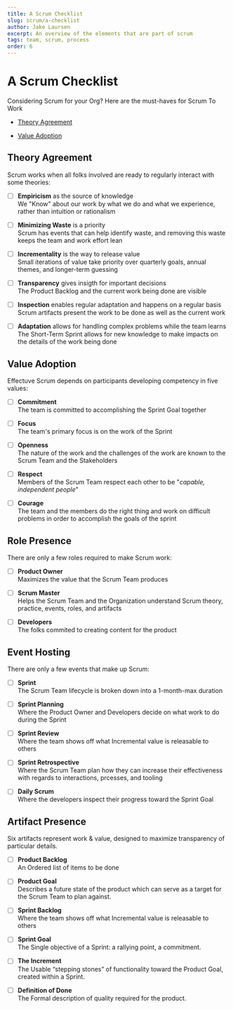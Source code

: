 ```yaml
---
title: A Scrum Checklist
slug: scrum/a-checklist
author: Jake Laursen
excerpt: An overview of the elements that are part of scrum
tags: team, scrum, process
order: 6
---
```


# A Scrum Checklist

Considering Scrum for your Org? Here are the must-haves for Scrum To Work

- [Theory Agreement](#theory-agreement)

- [Value Adoption](#value-adoption)

## Theory Agreement

Scrum works when all folks involved are ready to regularly interact with some theories:

- [ ] **Empiricism** as the source of knowledge  
       We "Know" about our work by what we do and what we experience, rather than intuition or rationalism

- [ ] **Minimizing Waste** is a priority  
       Scrum has events that can help identify waste, and removing this waste keeps the team and work effort lean

- [ ] **Incrementality** is the way to release value  
       Small iterations of value take priority over quarterly goals, annual themes, and longer-term guessing

- [ ] **Transparency** gives insigth for important decisions  
       The Product Backlog and the current work being done are visible

- [ ] **Inspection** enables regular adaptation and happens on a regular basis  
       Scrum artifacts present the work to be done as well as the current work

- [ ] **Adaptation** allows for handling complex problems while the team learns  
       The Short-Term Sprint allows for new knowledge to make impacts on the details of the work being done

## Value Adoption

Effectuve Scrum depends on participants developing competency in five values:

- [ ] **Commitment**  
       The team is committed to accomplishing the Sprint Goal together

- [ ] **Focus**  
       The team's primary focus is on the work of the Sprint

- [ ] **Openness**  
       The nature of the work and the challenges of the work are known to the Scrum Team and the Stakeholders

- [ ] **Respect**  
       Members of the Scrum Team respect each other to be "_capable, independent people_"

- [ ] **Courage**  
       The team and the members do the right thing and work on difficult problems in order to accomplish the goals of the sprint

## Role Presence

There are only a few roles required to make Scrum work:

- [ ] **Product Owner**  
       Maximizes the value that the Scrum Team produces

- [ ] **Scrum Master**  
       Helps the Scrum Team and the Organization understand Scrum theory, practice, events, roles, and artifacts

- [ ] **Developers**  
       The folks commited to creating content for the product

## Event Hosting

There are only a few events that make up Scrum:

- [ ] **Sprint**  
       The Scrum Team lifecycle is broken down into a 1-month-max duration

- [ ] **Sprint Planning**  
       Where the Product Owner and Developers decide on what work to do during the Sprint

- [ ] **Sprint Review**  
       Where the team shows off what Incremental value is releasable to others

- [ ] **Sprint Retrospective**  
       Where the Scrum Team plan how they can increase their effectiveness with regards to interactions, prcesses, and tooling

- [ ] **Daily Scrum**  
       Where the developers inspect their progress toward the Sprint Goal

## Artifact Presence

Six artifacts represent work & value, designed to maximize transparency of particular details.

- [ ] **Product Backlog**  
       An Ordered list of items to be done

- [ ] **Product Goal**  
       Describes a future state of the product which can serve as a target for the Scrum Team to plan against.

- [ ] **Sprint Backlog**  
       Where the team shows off what Incremental value is releasable to others

- [ ] **Sprint Goal**  
       The Single objective of a Sprint: a rallying point, a commitment.

- [ ] **The Increment**  
       The Usable “stepping stones” of functionality toward the Product Goal, created within a Sprint.

- [ ] **Definition of Done**  
       The Formal description of quality required for the product.
